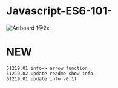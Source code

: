 # Javascript-ES6-101-
![Artboard 1@2x](https://github.com/topkoka/Javascript-ES6-101-/blob/master/Ai%20info/2x/Artboard%201%402x.png)
# NEW
    51219.01 info=> arrow function
    51219.02 update readme show info
    61219.01 update info v0.1f